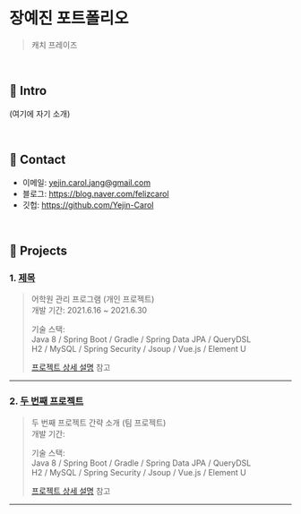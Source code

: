 # 장예진 포트폴리오
>캐치 프레이즈

</br>

## :pushpin: Intro
(여기에 자기 소개)

</br>

## :pushpin: Contact
- 이메일: yejin.carol.jang@gmail.com
- 블로그: https://blog.naver.com/felizcarol
- 깃헙: https://github.com/Yejin-Carol

</br>

## :pushpin: Projects
### 1. [제목](URL)
>어학원 관리 프로그램 (개인 프로젝트)  
>개발 기간: 2021.6.16 ~ 2021.6.30  
>  
>기술 스택:  
>Java 8 / Spring Boot / Gradle / Spring Data JPA / QueryDSL  
>H2 / MySQL / Spring Security / Jsoup / Vue.js / Element U  
>  
>[프로젝트 상세 설명](url) 참고

---

### 2. [두 번째 프로젝트]()
>두 번째 프로젝트 간략 소개  (팀 프로젝트)  
>개발 기간:
>  
>기술 스택:  
>Java 8 / Spring Boot / Gradle / Spring Data JPA / QueryDSL  
>H2 / MySQL / Spring Security / Jsoup / Vue.js / Element U  
>  
>[프로젝트 상세 설명](url) 참고

---

